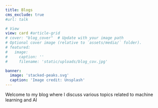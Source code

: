 ```yaml
---
title: Blogs
cms_exclude: true
#url: talk

# View
view: card #article-grid
# cover: "blog_cover"  # Update with your image path
# Optional cover image (relative to `assets/media/` folder).
# featured:
#   image:
#     caption: ''
#     filename: 'static/uploads/blog_cov.jpg'

banner:
  image: 'stacked-peaks.svg'
  caption: 'Image credit: Unsplash'
---
```

Welcome to my blog where I discuss various topics related to machine learning and AI
